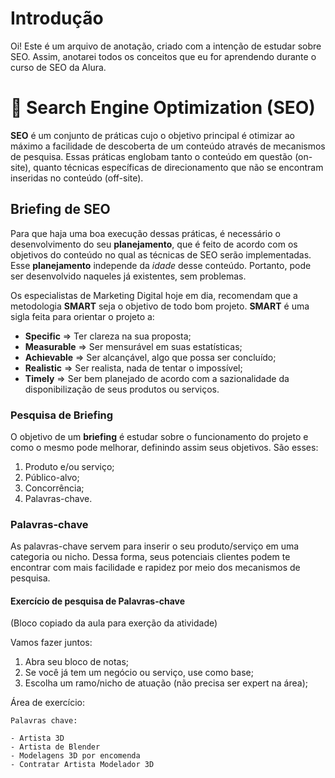# Introdução

Oi! Este é um arquivo de anotação, criado com a intenção de estudar sobre SEO. Assim, anotarei todos os conceitos que eu for aprendendo durante o curso de SEO da Alura.

# 🔎 Search Engine Optimization (SEO)

**SEO** é um conjunto de práticas cujo o objetivo principal é otimizar ao máximo a facilidade de descoberta de um conteúdo através de mecanismos de pesquisa. Essas práticas englobam tanto o conteúdo em questão (on-site), quanto técnicas específicas de direcionamento que não se encontram inseridas no conteúdo (off-site).

## Briefing de SEO

Para que haja uma boa execução dessas práticas, é necessário o desenvolvimento do seu **planejamento**, que é feito de acordo com os objetivos do conteúdo no qual as técnicas de SEO serão implementadas. Esse **planejamento** independe da *idade* desse conteúdo. Portanto, pode ser desenvolvido naqueles já existentes, sem problemas.

Os especialistas de Marketing Digital hoje em dia, recomendam que a metodologia **SMART** seja o objetivo de todo bom projeto. **SMART** é uma sigla feita para orientar o projeto a:

- **Specific** => Ter clareza na sua proposta;
- **Measurable** => Ser mensurável em suas estatísticas; 
- **Achievable** => Ser alcançável, algo que possa ser concluído;
- **Realistic** => Ser realista, nada de tentar o impossível;
- **Timely** => Ser bem planejado de acordo com a sazionalidade da disponibilização de seus produtos ou serviços.

### Pesquisa de Briefing

O objetivo de um **briefing** é estudar sobre o funcionamento do projeto e como o mesmo pode melhorar, definindo assim seus objetivos. São esses:

1. Produto e/ou serviço;
2. Público-alvo;
3. Concorrência;
4. Palavras-chave.

### Palavras-chave

As palavras-chave servem para inserir o seu produto/serviço em uma categoria ou nicho. Dessa forma, seus potenciais clientes podem te encontrar com mais facilidade e rapidez por meio dos mecanismos de pesquisa.

#### Exercício de pesquisa de Palavras-chave
(Bloco copiado da aula para exerção da atividade)

Vamos fazer juntos:

1. Abra seu bloco de notas;
2. Se você já tem um negócio ou serviço, use como base;
3. Escolha um ramo/nicho de atuação (não precisa ser expert na área);

Área de exercício:
```
Palavras chave:

- Artista 3D
- Artista de Blender
- Modelagens 3D por encomenda
- Contratar Artista Modelador 3D

```
